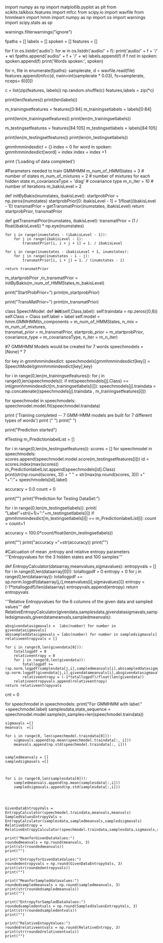 
import numpy as np
import matplotlib.pyplot as plt
from scikits.talkbox.features import mfcc
from scipy.io import wavfile
from hmmlearn import hmm
import numpy as np
import os
import warnings
import scipy.stats as sp

warnings.filterwarnings("ignore")


fpaths = []
labels = []
spoken = []
features = []

for f in os.listdir('audio'):
    for w in os.listdir('audio/' + f):
        print('audio/' + f + '/' + w)
        fpaths.append('audio/' + f + '/' + w)
        labels.append(f)
        if f not in spoken:
            spoken.append(f)
print('Words spoken:', spoken)




for n, file in enumerate(fpaths):
    samplerate, d = wavfile.read(file)
    features.append(mfcc(d, nwin=int(samplerate * 0.03), fs=samplerate, nceps= 6)[0])






c = list(zip(features, labels))
np.random.shuffle(c)
features,labels = zip(*c)

print(len(features))
print(len(labels))

m_trainingsetfeatures = features[0:84]
m_trainingsetlabels = labels[0:84]

print(len(m_trainingsetfeatures))
print(len(m_trainingsetlabels))

m_testingsetfeatures = features[84:105]
m_testingsetlabels = labels[84:105]


print(len(m_testingsetfeatures))
print(len(m_testingsetlabels))


gmmhmmindexdict = {}
index = 0
for word in spoken:
    gmmhmmindexdict[word] = index
    index = index +1


print ('Loading of data completed')

#Parameters needed to train GMMHMM
m_num_of_HMMStates = 3  # number of states
m_num_of_mixtures = 2  # number of mixtures for each hidden state
m_covarianceType = 'diag'  # covariance type
m_n_iter = 10  # number of iterations
m_bakisLevel = 2


def initByBakis(inumstates, ibakisLevel):
    startprobPrior = np.zeros(inumstates)
    startprobPrior[0: ibakisLevel - 1] = 1/float((ibakisLevel - 1))
    transmatPrior = getTransmatPrior(inumstates, ibakisLevel)
    return startprobPrior, transmatPrior


def getTransmatPrior(inumstates, ibakisLevel):
    transmatPrior = (1 / float(ibakisLevel)) * np.eye(inumstates)

    for i in range(inumstates - (ibakisLevel - 1)):
        for j in range(ibakisLevel - 1):
            transmatPrior[i, i + j + 1] = 1. / ibakisLevel

    for i in range(inumstates - ibakisLevel + 1, inumstates):
        for j in range(inumstates - i - j):
            transmatPrior[i, i + j] = 1. / (inumstates - i)

    return transmatPrior

m_startprobPrior ,m_transmatPrior = initByBakis(m_num_of_HMMStates,m_bakisLevel)


print("StartProbPrior=")
print(m_startprobPrior)

print("TransMatPrior=")
print(m_transmatPrior)


class SpeechModel:
    def __init__(self,Class,label):
        self.traindata = np.zeros((0,6))
        self.Class = Class
        self.label = label
        self.model  = hmm.GMMHMM(n_components = m_num_of_HMMStates, n_mix = m_num_of_mixtures, \
                           transmat_prior = m_transmatPrior, startprob_prior = m_startprobPrior, \
                                        covariance_type = m_covarianceType, n_iter = m_n_iter)



#7 GMMHMM Models would be created for 7 words
speechmodels = [None] * 7


for key in gmmhmmindexdict:
    speechmodels[gmmhmmindexdict[key]] = SpeechModel(gmmhmmindexdict[key],key)

for i in range(0,len(m_trainingsetfeatures)):
     for j in range(0,len(speechmodels)):
         if int(speechmodels[j].Class) == int(gmmhmmindexdict[m_trainingsetlabels[i]]):
            speechmodels[j].traindata = np.concatenate((speechmodels[j].traindata , m_trainingsetfeatures[i]))



for speechmodel in speechmodels:
    speechmodel.model.fit(speechmodel.traindata)


print ('Training completed -- 7 GMM-HMM models are built for 7 different types of words')
print (" ")
print(" ")

print("Prediction started")



#Testing
m_PredictionlabelList = []

for i in range(0,len(m_testingsetfeatures)):
    scores = []
    for speechmodel in speechmodels:
         scores.append(speechmodel.model.score(m_testingsetfeatures[i]))
    id  = scores.index(max(scores))
    m_PredictionlabelList.append(speechmodels[id].Class)
    print(str(np.round(scores, 3)) + " " + str(max(np.round(scores, 3))) +" "+":"+ speechmodels[id].label)

accuracy = 0.0
count = 0


print("")
print("Prediction for Testing DataSet:")

for i in range(0,len(m_testingsetlabels)):
    print( "Label"+str(i+1)+":"+m_testingsetlabels[i])
    if gmmhmmindexdict[m_testingsetlabels[i]] == m_PredictionlabelList[i]:
       count = count+1

accuracy = 100.0*count/float(len(m_testingsetlabels))

print("")
print("accuracy ="+str(accuracy))
print("")




#Calcuation of  mean ,entropy and relative entropy parameters
'''Entropyvalues for the 3 hidden states and 100 samples'''

def EntropyCalculator(dataarray,meanvalues,sigmavalues):
    entropyvals = []
    for i in range(0,len(dataarray[0])):
        totallogpdf = 0
        entropy = 0
        for j in range(0,len(dataarray)):
            totallogpdf += sp.norm.logpdf(dataarray[j,i],meanvalues[i],sigmavalues[i])
            entropy = (-1*totallogpdf)/len(dataarray)
        entropyvals.append(entropy)
    return entropyvals

'''Relative Entropyvalues for the 6 columns of the given data and sampled values'''
def RelativeEntropyCalculator(givendata,samplesdata,givendatasigmavals,sampledsigmavals,givendatameanvals,sampledmeanvals):

    absgivendatasigmavals =  [abs(number) for number in givendatasigmavals]
    abssampleddatasigmavals = [abs(number) for number in sampledsigmavals]
    relativeentropyvals = []

    for i in range(0,len(givendata[0])):
        totallogpdf = 0
        relativeentropy = 0
        for j in range(0,len(givendata)):
            totallogpdf +=(sp.norm.logpdf(samplesdata[j,i],sampledmeanvals[i],abssampleddatasigmavals[i])- sp.norm.logpdf(givendata[j,i],givendatameanvals[i],absgivendatasigmavals[i]))
            relativeentropy = (-1*totallogpdf)/float(len(givendata))
        relativeentropyvals.append(relativeentropy)
    return relativeentropyvals

cnt = 0

for speechmodel in speechmodels:
    print("For GMMHMM with label:" +speechmodel.label)
    samplesdata,state_sequence = speechmodel.model.sample(n_samples=len(speechmodel.traindata))

    sigmavals =[]
    meanvals  =[]

    for i in range(0, len(speechmodel.traindata[0])):
        sigmavals.append(np.mean(speechmodel.traindata[:, i]))
        meanvals.append(np.std(speechmodel.traindata[:, i]))


    sampledmeanvals = []
    sampledsigmavals =[]



    for i in range(0,len(samplesdata[0])):
        sampledmeanvals.append(np.mean(samplesdata[:,i]))
        sampledsigmavals.append(np.std(samplesdata[:,i]))




    GivenDataEntropyVals = EntropyCalculator(speechmodel.traindata,meanvals,meanvals)
    SampledValuesEntropyVals = EntropyCalculator(samplesdata,sampledmeanvals,sampledsigmavals)
    RelativeEntropy = RelativeEntropyCalculator(speechmodel.traindata,samplesdata,sigmavals,sampledsigmavals,meanvals,sampledmeanvals)

    print("MeanforGivenDataValues:")
    roundedmeanvals = np.round(meanvals, 3)
    print(str(roundedmeanvals))
    print("")

    print("EntropyforGivenDataValues:")
    roundedentropyvals = np.round(GivenDataEntropyVals, 3)
    print(str(roundedentropyvals))
    print("")

    print("MeanforSampleddatavalues:")
    roundedsampledmeanvals = np.round(sampledmeanvals, 3)
    print(str(roundedsampledmeanvals))
    print("")

    print("EntropyforSampledDataValues:")
    roundedsampledentvals = np.round(SampledValuesEntropyVals, 3)
    print(str(roundedsampledentvals))
    print("")

    print("RelativeEntopyValues:")
    roundedrelativeentvals = np.round(RelativeEntropy, 3)
    print(str(roundedrelativeentvals))
    print("")
